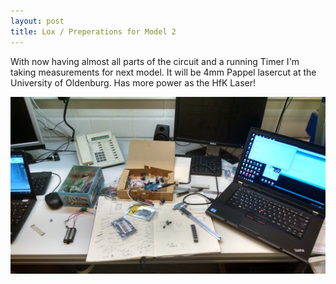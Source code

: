 ```yaml
---
layout: post
title: Lox / Preperations for Model 2
---
```


With now having almost all parts of the circuit and a running Timer I'm taking measurements for next model.
It will be 4mm Pappel lasercut at the University of Oldenburg.
Has more power as the HfK Laser!

![alt text](/images/model2preparation.jpg "Logo Title Text 1")
